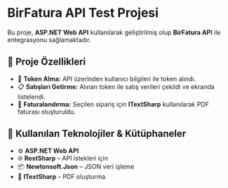 # **BirFatura API Test Projesi**  

Bu proje, **ASP.NET Web API** kullanılarak geliştirilmiş olup **BirFatura API** ile entegrasyonu sağlamaktadır.  

## 📌 **Proje Özellikleri**  

- 🔑 **Token Alma:** API üzerinden kullanıcı bilgileri ile token alındı.  
- 📋 **Satışları Getirme:** Alınan token ile satış verileri çekildi ve ekranda listelendi.  
- 📄 **Faturalandırma:** Seçilen sipariş için **ITextSharp** kullanılarak PDF faturası oluşturuldu.  

## 🔧 **Kullanılan Teknolojiler & Kütüphaneler**  

- ⚙️ **ASP.NET Web API**  
- 🌐 **RestSharp** – API istekleri için  
- 📦 **Newtonsoft.Json** – JSON veri işleme  
- 📝 **ITextSharp** – PDF oluşturma  
